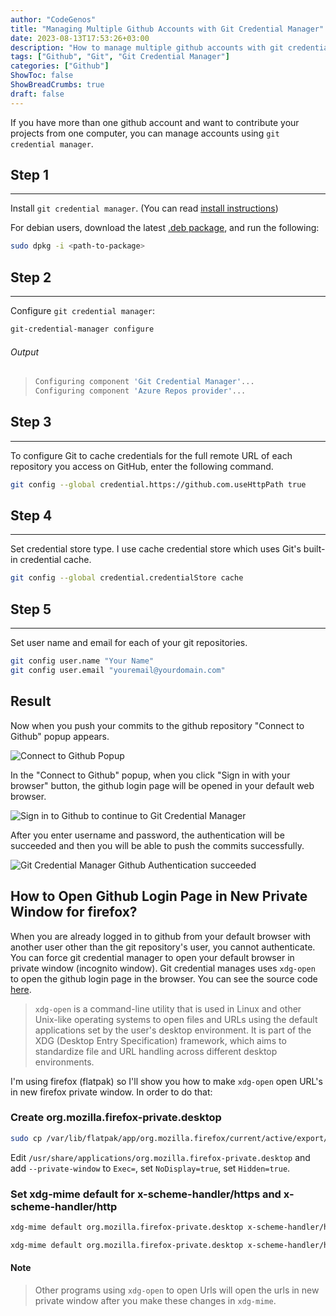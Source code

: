 ```yaml
---
author: "CodeGenos"
title: "Managing Multiple Github Accounts with Git Credential Manager"
date: 2023-08-13T17:53:26+03:00
description: "How to manage multiple github accounts with git credential manager?"
tags: ["Github", "Git", "Git Credential Manager"]
categories: ["Github"]
ShowToc: false
ShowBreadCrumbs: true
draft: false
---
```


If you have more than one github account and want to contribute your projects from one computer, you can manage accounts using `git credential manager`.

## Step 1
---

Install `git credential manager`. (You can read [install instructions](https://github.com/git-ecosystem/git-credential-manager/blob/release/docs/install.md))

For debian users, download the latest [.deb package](https://github.com/git-ecosystem/git-credential-manager/releases/latest), and run the following:

```bash
sudo dpkg -i <path-to-package>
```

## Step 2
---

Configure `git credential manager`:

```bash
git-credential-manager configure
```

###### Output
>```bash
>Configuring component 'Git Credential Manager'...
>Configuring component 'Azure Repos provider'...
>```

## Step 3
---

To configure Git to cache credentials for the full remote URL of each repository you access on GitHub, enter the following command.

```bash
git config --global credential.https://github.com.useHttpPath true
```

## Step 4
---

Set credential store type. I use cache credential store which uses Git's built-in credential cache.

```bash
git config --global credential.credentialStore cache
```

## Step 5
---

Set user name and email for each of your git repositories.

```bash
git config user.name "Your Name"
git config user.email "youremail@yourdomain.com"
```

## Result

Now when you push your commits to the github repository "Connect to Github" popup appears. 

![Connect to Github Popup](/posts/images/connect-to-github-popup.jpg)

In the "Connect to Github" popup, when you click "Sign in with your browser" button, the github login page will be opened in your default web browser. 

![Sign in to Github to continue to Git Credential Manager](/posts/images/sign-in-to-github-gcm-browser.jpg)

After you enter username and password, the authentication will be succeeded and then you will be able to push the commits successfully.

![Git Credential Manager Github Authentication succeeded](/posts/images/gcm-github-auth-success.jpg)

## How to Open Github Login Page in New Private Window for firefox?
When you are already logged in to github from your default browser with another user other than the git repository's user, you cannot authenticate. You can force git credential manager to open your default browser in private window (incognito window). Git credential manages uses `xdg-open` to open the github login page in the browser. You can see the source code [here](https://github.com/git-ecosystem/git-credential-manager/blob/main/src/shared/Core/BrowserUtils.cs#L75).

>`xdg-open` is a command-line utility that is used in Linux and other Unix-like operating systems to open files and URLs using the default applications set by the user's desktop environment. It is part of the XDG (Desktop Entry Specification) framework, which aims to standardize file and URL handling across different desktop environments.

I'm using firefox (flatpak) so I'll show you how to make `xdg-open` open URL's in new firefox private window. In order to do that:

### Create org.mozilla.firefox-private.desktop

```bash
sudo cp /var/lib/flatpak/app/org.mozilla.firefox/current/active/export/share/applications/org.mozilla.firefox.desktop /usr/share/applications/org.mozilla.firefox-private.desktop
```

Edit `/usr/share/applications/org.mozilla.firefox-private.desktop` and add `--private-window` to `Exec=`, set `NoDisplay=true`, set `Hidden=true`.

### Set xdg-mime default for x-scheme-handler/https and x-scheme-handler/http

```bash
xdg-mime default org.mozilla.firefox-private.desktop x-scheme-handler/https
```

```bash
xdg-mime default org.mozilla.firefox-private.desktop x-scheme-handler/http
```

#### Note
>Other programs using `xdg-open` to open Urls will open the urls in new private window after you make these changes in `xdg-mime`. 
